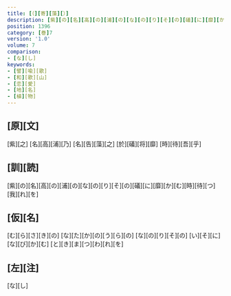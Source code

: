 ```yaml
---
title: [（][寄][藻][）]
description: [紫][の][名][高][の][浦][の][な][の][り][そ][の][礒][に][靡][か][む][時][待][つ][我][れ][を]
position: 1396
category: [巻]7
version: '1.0'
volume: 7
comparison:
- [な][し]
keywords:
- [譬][喩][歌]
- [和][歌][山]
- [恋][愛]
- [地][名]
- [植][物]
---
```


## [原][文]

[紫][之] [名][高][浦][乃] [名][告][藻][之] [於][礒][将][靡] [時][待][吾][乎]

## [訓][読]

[紫][の][名][高][の][浦][の][な][の][り][そ][の][礒][に][靡][か][む][時][待][つ][我][れ][を]

## [仮][名]

[む][ら][さ][き][の] [な][た][か][の][う][ら][の] [な][の][り][そ][の] [い][そ][に][な][び][か][む] [と][き][ま][つ][わ][れ][を]

## [左][注]

[な][し]
